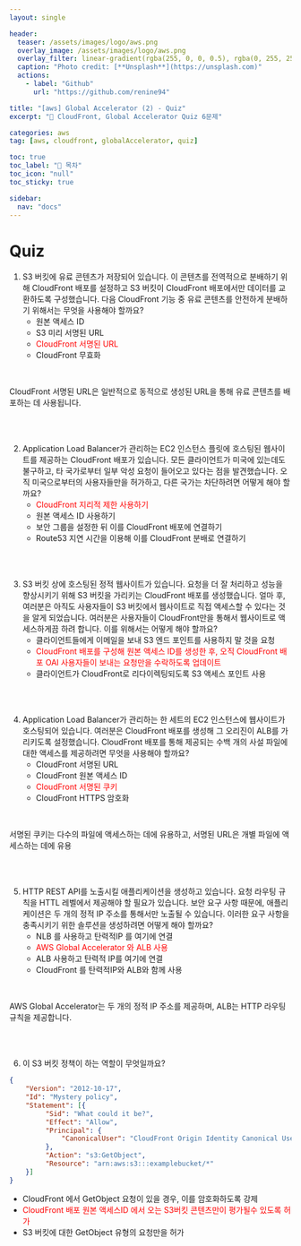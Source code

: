 ```yaml
---
layout: single

header:
  teaser: /assets/images/logo/aws.png
  overlay_image: /assets/images/logo/aws.png
  overlay_filter: linear-gradient(rgba(255, 0, 0, 0.5), rgba(0, 255, 255, 0.5))
  caption: "Photo credit: [**Unsplash**](https://unsplash.com)"
  actions:
    - label: "Github"
      url: "https://github.com/renine94"

title: "[aws] Global Accelerator (2) - Quiz"
excerpt: "🚀 CloudFront, Global Accelerator Quiz 6문제"

categories: aws
tag: [aws, cloudfront, globalAccelerator, quiz]

toc: true
toc_label: "📕 목차"
toc_icon: "null"
toc_sticky: true

sidebar:
  nav: "docs"
---
```


# Quiz



1. S3 버킷에 유료 콘텐츠가 저장되어 있습니다. 이 콘텐츠를 전역적으로 분배하기 위해 CloudFront 배포를 설정하고 S3 버킷이 CloudFront 배포에서만 데이터를 교환하도록 구성했습니다. 다음 CloudFront 기능 중 유료 콘텐츠를 안전하게 분배하기 위해서는 무엇을 사용해야 할까요?
   - 원본 액세스 ID
   - S3 미리 서명된 URL
   - <span style="color: red;">CloudFront 서명된 URL</span>
   - CloudFront 무효화

<br>

CloudFront 서명된 URL은 일반적으로 동적으로 생성된 URL을 통해 유료 콘텐츠를 배포하는 데 사용됩니다.

<br><br>



2. Application Load Balancer가 관리하는 EC2 인스턴스 플릿에 호스팅된 웹사이트를 제공하는 CloudFront 배포가 있습니다. 모든 클라이언트가 미국에 있는데도 불구하고, 타 국가로부터 일부 악성 요청이 들어오고 있다는 점을 발견했습니다. 오직 미국으로부터의 사용자들만을 허가하고, 다른 국가는 차단하려면 어떻게 해야 할까요?
   - <span style="color: red;">CloudFront 지리적 제한 사용하기</span>
   - 원본 액세스 ID 사용하기
   - 보안 그룹을 설정한 뒤 이를 CloudFront 배포에 연결하기
   - Route53 지연 시간을 이용해 이를 CloudFront 분배로 연결하기

<br><br>

3. S3 버킷 상에 호스팅된 정적 웹사이트가 있습니다. 요청을 더 잘 처리하고 성능을 향상시키기 위해 S3 버킷을 가리키는 CloudFront 배포를 생성했습니다. 얼마 후, 여러분은 아직도 사용자들이 S3 버킷에서 웹사이트로 직접 액세스할 수 있다는 것을 알게 되었습니다. 여러분은 사용자들이 CloudFront만을 통해서 웹사이트로 액세스하게끔 하려 합니다. 이를 위해서는 어떻게 해야 할까요?
   - 클라이언트들에게 이메일을 보내 S3 엔드 포인트를 사용하지 말 것을 요청
   - <span style="color: red;">CloudFront 배포를 구성해 원본 액세스 ID를 생성한 후, 오직 CloudFront 배포 OAI 사용자들이 보내는 요청만을 수락하도록 업데이트</span>
   - 클라이언트가 CloudFront로 리다이렉팅되도록 S3 액세스 포인트 사용



<br><br>

4. Application Load Balancer가 관리하는 한 세트의 EC2 인스턴스에 웹사이트가 호스팅되어 있습니다. 여러분은 CloudFront 배포를 생성해 그 오리진이 ALB를 가리키도록 설정했습니다. CloudFront 배포를 통해 제공되는 수백 개의 사설 파일에 대한 액세스를 제공하려면 무엇을 사용해야 할까요?
   - CloudFront 서명된 URL
   - CloudFront 원본 액세스 ID
   - <span style="color: red;">CloudFront 서명된 쿠키</span>
   - CloudFront HTTPS 암호화

<br>

서명된 쿠키는 다수의 파일에 액세스하는 데에 유용하고, 서명된 URL은 개별 파일에 액세스하는 데에 유용

<br><br>

5. HTTP REST API를 노출시킬 애플리케이션을 생성하고 있습니다. 요청 라우팅 규칙을 HTTL 레벨에서 제공해야 할 필요가 있습니다. 보안 요구 사항 때문에, 애플리케이션은 두 개의 정적 IP 주소를 통해서만 노출될 수 있습니다. 이러한 요구 사항을 충족시키기 위한 솔루션을 생성하려면 어떻게 해야 할까요?
   - NLB 를 사용하고 탄력적IP 를 여기에 연결
   - <span style="color: red;">AWS Global Accelerator 와 ALB 사용</span>
   - ALB 사용하고 탄력적 IP를 여기에 연결
   - CloudFront 를 탄력적IP와 ALB와 함께 사용



<br>

AWS Global Accelerator는 두 개의 정적 IP 주소를 제공하며, ALB는 HTTP 라우팅 규칙을 제공합니다.

<br><br>

6. 이 S3 버킷 정책이 하는 역할이 무엇일까요?

```json
{
    "Version": "2012-10-17",
    "Id": "Mystery policy",
    "Statement": [{
         "Sid": "What could it be?",
         "Effect": "Allow",
         "Principal": {
             "CanonicalUser": "CloudFront Origin Identity Canonical User ID"
         },
         "Action": "s3:GetObject",
         "Resource": "arn:aws:s3:::examplebucket/*"
    }]
}
```

- CloudFront 에서 GetObject 요청이 있을 경우, 이를 암호화하도록 강제
- <span style="color: red;">CloudFront 배포 원본 액세스ID 에서 오는 S3버킷 콘텐츠만이 평가될수 있도록 허가</span>
- S3 버킷에 대한 GetObject 유형의 요청만을 허가



